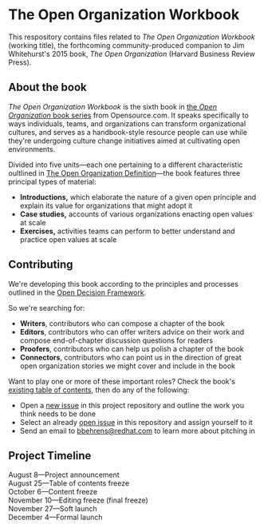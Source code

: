 # The Open Organization Workbook

This respository contains files related to _The Open Organization Workbook_ (working title), the forthcoming community-produced companion to Jim Whitehurst's 2015 book, _The Open Organization_ (Harvard Business Review Press).

## About the book

_The Open Organization Workbook_ is the sixth book in [the _Open Organization_ book series](https://opensource.com/open-organization/resources/book-series) from Opensource.com. It speaks specifically to ways individuals, teams, and organizations can transform organizational cultures, and serves as a handbook-style resource people can use while they're undergoing culture change initiatives aimed at cultivating open environments.

Divided into five units—each one pertaining to a different characteristic oultlined in [The Open Organization Definition](https://opensource.com/open-organization/resources/open-org-definition)—the book features three principal types of material: 

- **Introductions,** which elaborate the nature of a given open principle and explain its value for organizations that might adopt it
- **Case studies,** accounts of various organizations enacting open values at scale
- **Exercises,** activities teams can perform to better understand and practice open values at scale

## Contributing

We're developing this book according to the principles and processes outlined in the [Open Decision Framework](https://opensource.com/open-organization/resources/open-decision-framework).

So we're searching for:

- **Writers**, contributors who can compose a chapter of the book
- **Editors**, contributors who can offer writers advice on their work and compose end-of-chapter discussion questions for readers
- **Proofers**, contributors who can help us polish a chapter of the book
- **Connectors**, contributors who can point us in the direction of great open organization stories we might cover and include in the book

Want to play one or more of these important roles? Check the book's [existing table of contents](https://github.com/open-organization-ambassadors/open-org-workbook/blob/master/open_org_workbook_toc.md), then do any of the following:

- Open a [new issue](https://github.com/open-organization-ambassadors/open-org-workbook/issues) in this project repository and outline the work you think needs to be done
- Select an already [open issue](https://github.com/open-organization-ambassadors/open-org-workbook/issues) in this repository and assign yourself to it
- Send an email to <bbehrens@redhat.com> to learn more about pitching in

## Project Timeline

August 8—Project announcement  
August 25—Table of contents freeze  
October 6—Content freeze  
November 10—Editing freeze (final freeze)  
November 27—Soft launch  
December 4—Formal launch
